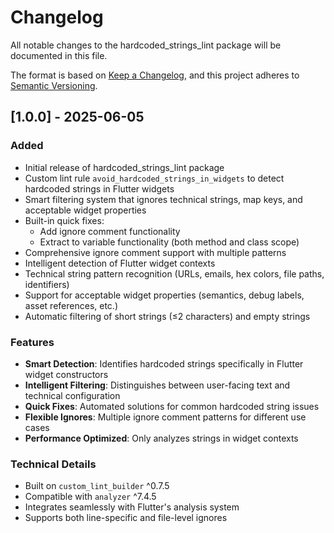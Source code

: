 
# Changelog

All notable changes to the hardcoded_strings_lint package will be documented in this file.

The format is based on [Keep a Changelog](https://keepachangelog.com/en/1.0.0/),
and this project adheres to [Semantic Versioning](https://semver.org/spec/v2.0.0.html).

## [1.0.0] - 2025-06-05

### Added
- Initial release of hardcoded_strings_lint package
- Custom lint rule `avoid_hardcoded_strings_in_widgets` to detect hardcoded strings in Flutter widgets
- Smart filtering system that ignores technical strings, map keys, and acceptable widget properties
- Built-in quick fixes:
  - Add ignore comment functionality
  - Extract to variable functionality (both method and class scope)
- Comprehensive ignore comment support with multiple patterns
- Intelligent detection of Flutter widget contexts
- Technical string pattern recognition (URLs, emails, hex colors, file paths, identifiers)
- Support for acceptable widget properties (semantics, debug labels, asset references, etc.)
- Automatic filtering of short strings (≤2 characters) and empty strings

### Features
- **Smart Detection**: Identifies hardcoded strings specifically in Flutter widget constructors
- **Intelligent Filtering**: Distinguishes between user-facing text and technical configuration
- **Quick Fixes**: Automated solutions for common hardcoded string issues
- **Flexible Ignores**: Multiple ignore comment patterns for different use cases
- **Performance Optimized**: Only analyzes strings in widget contexts

### Technical Details
- Built on `custom_lint_builder` ^0.7.5
- Compatible with `analyzer` ^7.4.5
- Integrates seamlessly with Flutter's analysis system
- Supports both line-specific and file-level ignores
